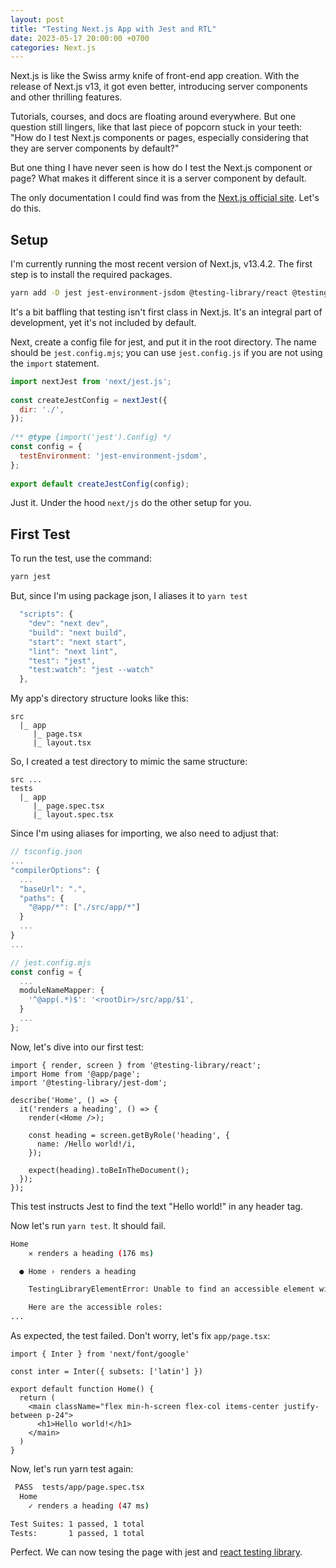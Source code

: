 ```yaml
---
layout: post
title: "Testing Next.js App with Jest and RTL"
date: 2023-05-17 20:00:00 +0700
categories: Next.js
---
```

Next.js is like the Swiss army knife of front-end app creation. With the release of Next.js v13, it got even better, introducing server components and other thrilling features.

Tutorials, courses, and docs are floating around everywhere. But one question still lingers, like that last piece of popcorn stuck in your teeth: "How do I test Next.js components or pages, especially considering that they are server components by default?"

But one thing I have never seen is how do I test the Next.js component or page? What makes it different since it is a server component by default.

The only documentation I could find was from the [Next.js official site](https://nextjs.org/docs/pages/building-your-application/optimizing/testin). Let's do this.

## Setup

I'm currently running the most recent version of Next.js, v13.4.2. The first step is to install the required packages.

```sh
yarn add -D jest jest-environment-jsdom @testing-library/react @testing-library/jest-dom
```

It's a bit baffling that testing isn't first class in Next.js. It's an integral part of development, yet it's not included by default.

Next, create a config file for jest, and put it in the root directory. The name should be `jest.config.mjs`; you can use `jest.config.js` if you are not using the `import` statement.

```mjs
import nextJest from 'next/jest.js';
 
const createJestConfig = nextJest({
  dir: './',
});
 
/** @type {import('jest').Config} */
const config = {
  testEnvironment: 'jest-environment-jsdom',
};
 
export default createJestConfig(config);
```

Just it. Under the hood `next/js` do the other setup for you.

## First Test

To run the test, use the command:

```sh
yarn jest
```

But, since I'm using package json, I aliases it to `yarn test`

```js
  "scripts": {
    "dev": "next dev",
    "build": "next build",
    "start": "next start",
    "lint": "next lint",
    "test": "jest",
    "test:watch": "jest --watch"
  },
```

My app's directory structure looks like this:

```
src
  |_ app
     |_ page.tsx
     |_ layout.tsx    
```

So, I created a test directory to mimic the same structure:

```
src ...
tests
  |_ app
     |_ page.spec.tsx
     |_ layout.spec.tsx
```

Since I'm using aliases for importing, we also need to adjust that:

```ts
// tsconfig.json
...
"compilerOptions": {
  ...
  "baseUrl": ".",
  "paths": {
    "@app/*": ["./src/app/*"]
  }
  ...
}
...
```

```ts
// jest.config.mjs
const config = {
  ...
  moduleNameMapper: {
    '^@app(.*)$': '<rootDir>/src/app/$1',
  }
  ...
};
```

Now, let's dive into our first test:

```tsx
import { render, screen } from '@testing-library/react';
import Home from '@app/page';
import '@testing-library/jest-dom';
 
describe('Home', () => {
  it('renders a heading', () => {
    render(<Home />);
 
    const heading = screen.getByRole('heading', {
      name: /Hello world!/i,
    });
 
    expect(heading).toBeInTheDocument();
  });
});
```

This test instructs Jest to find the text "Hello world!" in any header tag.

Now let's run `yarn test`. It should fail.

```sh
Home
    ✕ renders a heading (176 ms)

  ● Home › renders a heading

    TestingLibraryElementError: Unable to find an accessible element with the role "heading" and name `/Hello world!/i`

    Here are the accessible roles:
...
```

As expected, the test failed. Don't worry, let's fix `app/page.tsx`:

```tsx
import { Inter } from 'next/font/google'

const inter = Inter({ subsets: ['latin'] })

export default function Home() {
  return (
    <main className="flex min-h-screen flex-col items-center justify-between p-24">
      <h1>Hello world!</h1>
    </main>
  )
}
```

Now, let's run yarn test again:

```sh
 PASS  tests/app/page.spec.tsx
  Home
    ✓ renders a heading (47 ms)

Test Suites: 1 passed, 1 total
Tests:       1 passed, 1 total
```

Perfect. We can now tesing the page with jest and [react testing library](https://testing-library.com/docs/react-testing-library/intro/).
